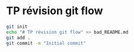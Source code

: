 # TP révision git flow

```bash
git init
echo "# TP révision git flow" >> bad_README.md
git add .
git commit -m "Initial commit"
```